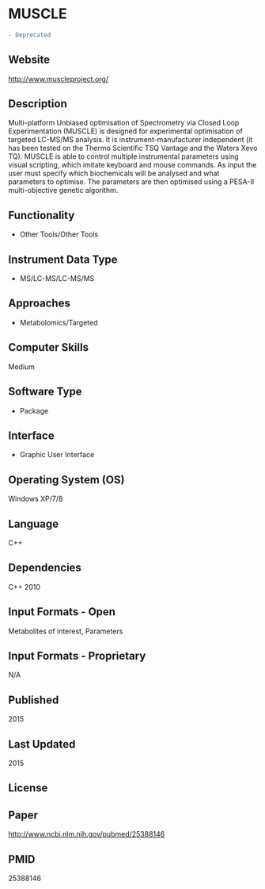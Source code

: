 # MUSCLE
``` diff
- Deprecated
```

## Website
http://www.muscleproject.org/

## Description
Multi-platform Unbiased optimisation of Spectrometry via Closed Loop Experimentation (MUSCLE) is designed for experimental optimisation of targeted LC-MS/MS analysis. It is instrument-manufacturer independent (it has been tested on the Thermo Scientific TSQ Vantage and the Waters Xevo TQ). MUSCLE is able to control multiple instrumental parameters using visual scripting, which imitate keyboard and mouse commands. As input the user must specify which biochemicals will be analysed and what parameters to optimise. The parameters are then optimised using a PESA-II multi-objective genetic algorithm.

## Functionality
- Other Tools/Other Tools

## Instrument Data Type
- MS/LC-MS/LC-MS/MS

## Approaches
- Metabolomics/Targeted

## Computer Skills
Medium

## Software Type
- Package

## Interface
- Graphic User Interface

## Operating System (OS)
Windows XP/7/8

## Language
C++

## Dependencies
C++ 2010

## Input Formats - Open
Metabolites of interest, Parameters

## Input Formats - Proprietary
N/A

## Published
2015

## Last Updated
2015

## License

## Paper
http://www.ncbi.nlm.nih.gov/pubmed/25388146

## PMID
25388146
